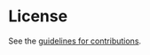 # License

See the
[guidelines for contributions](https://github.com/martinthomson/ipa-id/blob//CONTRIBUTING.md).

